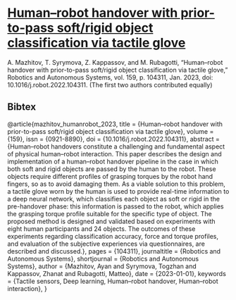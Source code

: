 # [Human–robot handover with prior-to-pass soft/rigid object classification via tactile glove](https://www.sciencedirect.com/science/article/abs/pii/S0921889022002007)

A. Mazhitov, T. Syrymova, Z. Kappassov, and M. Rubagotti, “Human–robot handover with prior-to-pass soft/rigid object classification via tactile glove,” Robotics and Autonomous Systems, vol. 159, p. 104311, Jan. 2023, doi: 10.1016/j.robot.2022.104311. (The first two authors contributed equally)

## Bibtex

@article{mazhitov_humanrobot_2023,
	title = {Human–robot handover with prior-to-pass soft/rigid object classification via tactile glove},
	volume = {159},
	issn = {0921-8890},
	doi = {10.1016/j.robot.2022.104311},
	abstract = {Human–robot handovers constitute a challenging and fundamental aspect of physical human–robot interaction. This paper describes the design and implementation of a human–robot handover pipeline in the case in which both soft and rigid objects are passed by the human to the robot. These objects require different profiles of grasping torques by the robot hand fingers, so as to avoid damaging them. As a viable solution to this problem, a tactile glove worn by the human is used to provide real-time information to a deep neural network, which classifies each object as soft or rigid in the pre-handover phase: this information is passed to the robot, which applies the grasping torque profile suitable for the specific type of object. The proposed method is designed and validated based on experiments with eight human participants and 24 objects. The outcomes of these experiments regarding classification accuracy, force and torque profiles, and evaluation of the subjective experiences via questionnaires, are described and discussed.},
	pages = {104311},
	journaltitle = {Robotics and Autonomous Systems},
	shortjournal = {Robotics and Autonomous Systems},
	author = {Mazhitov, Ayan and Syrymova, Togzhan and Kappassov, Zhanat and Rubagotti, Matteo},
	date = {2023-01-01},
	keywords = {Tactile sensors, Deep learning, Human–robot handover, Human–robot interaction},
}

  
